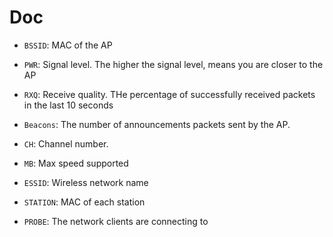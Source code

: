 # Doc

* `BSSID`: MAC of the AP
* `PWR`: Signal level. The higher the signal level, means you are closer to the AP
* `RXQ`: Receive quality. THe percentage of successfully received packets in the last 10 seconds
* `Beacons`: The number of announcements packets sent by the AP. 

* `CH`: Channel number. 
* `MB`: Max speed supported
* `ESSID`: Wireless network name
* `STATION`: MAC of each station
* `PROBE`: The network clients are connecting to
